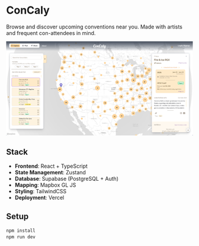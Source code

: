 # ConCaly

Browse and discover upcoming conventions near you. Made with artists and frequent con-attendees in mind.

![Demo Photo](./public/og-image.png)

## Stack

- **Frontend**: React + TypeScript
- **State Management**: Zustand
- **Database**: Supabase (PostgreSQL + Auth)
- **Mapping**: Mapbox GL JS
- **Styling**: TailwindCSS
- **Deployment**: Vercel

## Setup

```bash
npm install
npm run dev
```
